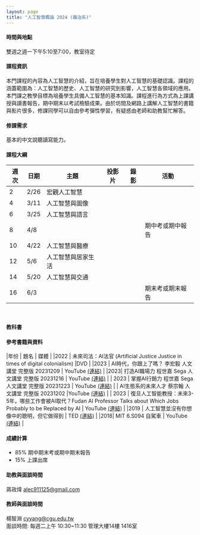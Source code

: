 ```yaml
---
layout: page
title: "人工智慧概論 2024 (職治系)"
---
```

#### 時間與地點
雙週之週一下午5:10至7:00，教室待定<br/>

#### 課程資訊
本門課程的內容為人工智慧的介紹，旨在培養學生對人工智慧的基礎認識。課程的涵蓋範圍為：人工智慧的歷史、人工智慧的研究到影響，人工智慧各領域的應用。本門課之教學目標為培養學生具備人工智慧的基本知識。課程進行為方式為上課講授與讀書報告，期中期末以考試檢驗成果。由於坊間及網路上講解人工智慧的書籍與影片很多，修課同學可以自由參考彈性學習，有疑惑由老師和助教幫忙解答。

#### 修課需求
基本的中文說聽讀寫能力。

#### 課程大綱

|週次|日期         |主題                  |投影片 |錄影     | 活動                         |
|--- |---         |---                   |---   |---      |---                           |
|2   |2/26        | 宏觀人工智慧          |      |         |                              |
|4   |3/11        | 人工智慧與圖像        |      |         |                              |
|6   |3/25        | 人工智慧與語言        |      |         |                              |
|8   |4/8         |                      |      |         |  期中考或期中報告             |
|10  |4/22        | 人工智慧與醫療        |      |         |                              |
|12  |5/6         | 人工智慧與居家生活    |      |         |                              |
|14  |5/20        | 人工智慧與交通        |      |         |                              |
|16  |6/3         |                      |      |         |  期末考或期末報告             |

<br/>

#### 教科書

#### 參考書籍與資料

|年份 | 題名 | 媒體 |
|2022 | 未來司法：AI法官 (Artificial Justice Justice in times of digital colonialism) |DVD |
|2023 | AI時代，你跟上了嗎？ 李宏毅 人文講堂 完整版 20231209 | YouTube [(連結)](https://www.youtube.com/watch?v=iqaiPyvDD4Y&ab_channel=%E5%A4%A7%E6%84%9B%E4%BA%BA%E6%96%87%E8%AC%9B%E5%A0%82) |
|2023| 打造AI職場力 程世嘉 Sega 人文講堂 完整版 20231216 | YouTube [(連結)](https://www.youtube.com/watch?v=Z_TKi51hoCg&ab_channel=%E5%A4%A7%E6%84%9B%E4%BA%BA%E6%96%87%E8%AC%9B%E5%A0%82) |
| 2023 | 掌握AI行銷力 程世嘉 Sega 人文講堂 完整版 20231223 | YouTube [(連結)](https://www.youtube.com/watch?v=gzJtKvSIP-w&ab_channel=%E5%A4%A7%E6%84%9B%E4%BA%BA%E6%96%87%E8%AC%9B%E5%A0%82) |
| AI生態系的未來人才 蔡宗翰 人文講堂 完整版 20231202 |YouTube [(連結)](https://www.youtube.com/watch?v=se6hJ5QqMCo&ab_channel=%E5%A4%A7%E6%84%9B%E4%BA%BA%E6%96%87%E8%AC%9B%E5%A0%82) |
| 2023 | 復旦人工智能教授：未來3-5年，哪些工作會被AI取代？Fudan AI Professor Talks about Which Jobs Probably to be Replaced by AI |  YouTube [(連結)](https://www.youtube.com/watch?v=vT54wNB4DM4&ab_channel=%E4%B8%80%E6%9D%A1Yit) |
|2019 | 人工智慧並沒有你想像中的聰明，但它做得到 | TED [(連結)](https://www.ted.com/talks/jeff_dean_ai_isn_t_as_smart_as_you_think_but_it_could_be?language=zh-tw) |
|2018|  MIT 6.S094 自駕車 | YouTube [(連結)](https://www.youtube.com/playlist?list=PLts9ZnoIwN9MJOXSFal2wFImRjfUhmYSP) |

#### 成績計算
- 85% 期中期末考或期中期末報告
- 15% 上課出席

#### 助教與面談時間
蔣政煒 alec911125@gmail.com 

#### 教師與面談時間
楊智淵 cyyang@cgu.edu.tw <br/>
面談時間: 每週二上午 10:30~11:30 管理大樓14樓 1416室<br/>
